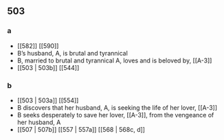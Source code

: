 ## 503
### a
- [[582]] [[590]] 
- B’s husband, A, is brutal and tyrannical
- B, married to brutal and tyrannical A, loves and is beloved by, [[A-3]]
- [[503 | 503b]] [[544]] 

### b
- [[503 | 503a]] [[554]] 
- B discovers that her husband, A, is seeking the life of her lover, [[A-3]]
- B seeks desperately to save her lover, [[A-3]], from the vengeance of her husband, A
- [[507 | 507b]] [[557 | 557a]] [[568 | 568c, d]] 

